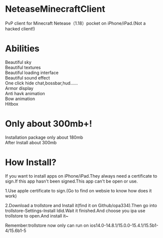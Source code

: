 # NeteaseMinecraftClient
PvP client for Minecraft Netease（1.18）pocket on iPhone/iPad.(Not a hacked client!)

# Abilities
Beautiful sky  
Beautiful textures  
Beautiful loading interface  
Beautiful sound effect  
One click hide chat,bossbar,hud……  
Armor display  
Anti havk animation  
Bow animation  
Hitbox  

# Only about 300mb+!
Installation package only about 180mb  
After Install about 300mb  

# How Install?
If you want to install apps on iPhone/iPad.They always need a certificate to sign.If this app hasn't been signed.This app can't be open or use.  

1.Use apple certificate to sign.(Go to find on websie to know how does it work)  

2.Download a trollstore and Install it(find it on Github/opa334).Then go into trollstore-Settings-Install Idid.Wait it finished.And choose you ipa use trollstore to open.And install it~  

Remember:trollstore now only can run on ios14.0-14.8.1/15.0.0-15.4.1/15.5b1-4/15.6b1-5

